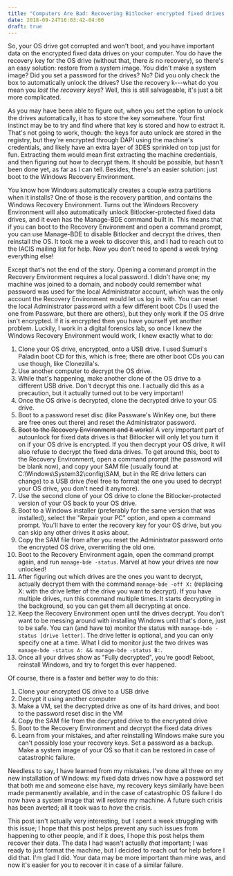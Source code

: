 ```yaml
---
title: "Computers Are Bad: Recovering Bitlocker encrypted fixed drives with only the OS drive's recovery key when the system won't boot"
date: 2018-09-24T16:03:42-04:00
draft: true
---
```


So, your OS drive got corrupted and won't boot, and you have important data on
the encrypted fixed data drives on your computer. You do have the recovery key
for the OS drive (without that, there *is* no recovery), so there's an easy
solution: restore from a system image. You didn't make a system image? Did you
set a password for the drives? No? Did you only check the box to automatically
unlock the drives? Use the recovery k---what do you mean you *lost the recovery
keys*? Well, this is still salvageable, it's just a bit more complicated.

As you may have been able to figure out, when you set the option to unlock the
drives automatically, it has to store the key somewhere. Your first instinct may
be to try and find where that key is stored and how to extract it. That's not
going to work, though: the keys for auto unlock are stored in the registry, but
they're encrypted through DAPI using the machine's credentials, and likely have
an extra layer of 3DES sprinkled on top just for fun. Extracting them would mean
first extracting the machine credentials, and then figuring out how to decrypt
them. It should be possible, but hasn't been done yet, as far as I can tell.
Besides, there's an easier solution: just boot to the Windows Recovery
Environment.

You know how Windows automatically creates a couple extra partitions when it
installs? One of those is the recovery partition, and contains the Windows
Recovery Environment. Turns out the Windows Recovery Environment will also
automatically unlock Bitlocker-protected fixed data drives, and it even has the
Manage-BDE command built in. This means that if you can boot to the Recovery
Environment and open a command prompt, you can use Manage-BDE to disable
Bitlocker and decrypt the drives, then reinstall the OS. It took me a week to
discover this, and I had to reach out to the IACIS mailing list for help. Now
you don't need to spend a week trying everything else!

Except that's not the end of the story. Opening a command prompt in the Recovery
Environment requires a local password. I didn't have one; my machine was joined
to a domain, and nobody could remember what password was used for the local
Administrator account, which was the only account the Recovery Environment would
let us log in with. You can reset the local Administrator password with a few
different boot CDs (I used the one from Passware, but there are others), but
they only work if the OS drive isn't encrypted. If it is encrypted then you have
yourself yet another problem. Luckily, I work in a digital forensics lab, so
once I knew the Windows Recovery Environment would work, I knew exactly what to
do:

1. Clone your OS drive, encrypted, onto a USB drive. I used Sumuri's Paladin
   boot CD for this, which is free; there are other boot CDs you can use though,
   like Clonezilla's.
2. Use another computer to decrypt the OS drive.
3. While that's happening, make another clone of the OS drive to a different USB
   drive. Don't decrypt this one. I actually did this as a precaution, but it
   actually turned out to be very important!
4. Once the OS drive is decrypted, clone the decrypted drive to your OS drive.
5. Boot to a password reset disc (like Passware's WinKey one, but there are free
   ones out there) and reset the Administrator password.
6. ~~Boot to the Recovery Environment and it works!~~ A very important part of
   autounlock for fixed data drives is that Bitlocker will only let you turn it
   on if your OS drive is encrypted. If you then decrypt your OS drive, it will
   also refuse to decrypt the fixed data drives. To get around this, boot to the
   Recovery Environment, open a command prompt (the password will be blank now),
   and copy your SAM file (usually found at C:\Windows\System32\config\SAM, but
   in the RE drive letters can change) to a USB drive (feel free to format the
   one you used to decrypt your OS drive, you don't need it anymore).
7. Use the second clone of your OS drive to clone the Bitlocker-protected
   version of your OS back to your OS drive.
8. Boot to a Windows installer (preferably for the same version that was
   installed), select the "Repair your PC" option, and open a command prompt.
   You'll have to enter the recovery key for your OS drive, but you can skip any
   other drives it asks about.
9. Copy the SAM file from after you reset the Administrator password onto the
   encrypted OS drive, overwriting the old one.
0. Boot to the Recovery Environment again, open the command prompt again, and
   run `manage-bde -status`. Marvel at how your drives are now unlocked!
1. After figuring out which drives are the ones you want to decrypt, actually
   decrypt them with the command `manage-bde -off X:` (replacing X: with the
   drive letter of the drive you want to decrypt). If you have multiple drives,
   run this command multiple times. It starts decrypting in the background, so
   you can get them all decrypting at once.
2. Keep the Recovery Environment open until the drives decrypt. You don't want
   to be messing around with installing Windows until that's done, just to be
   safe. You can (and have to) monitor the status with
   `manage-bde -status [drive letter]`. The drive letter is optional, and you
   can only specify one at a time. What I did to monitor just the two drives was
   `manage-bde -status A: && manage-bde -status B:`.
3. Once all your drives show as "Fully decrypted", you're good! Reboot,
   reinstall Windows, and try to forget this ever happened.

Of course, there is a faster and better way to do this:

1. Clone your encrypted OS drive to a USB drive
2. Decrypt it using another computer
3. Make a VM, set the decrypted drive as one of its hard drives, and boot to the
   password reset disc in the VM
4. Copy the SAM file from the decrypted drive to the encrypted drive
5. Boot to the Recovery Environment and decrypt the fixed data drives
6. Learn from your mistakes, and after reinstalling Windows make sure you can't
   possibly lose your recovery keys. Set a password as a backup. Make a system
   image of your OS so that it can be restored in case of catastrophic failure.

Needless to say, I have learned from my mistakes. I've done all three on my new
installation of Windows: my fixed data drives now have a password set that both
me and someone else have, my recovery keys similarly have been made permanently
available, and in the case of catastrophic OS failure I do now have a system
image that will restore my machine. A future such crisis has been averted; all
it took was to *have* the crisis.

This post isn't actually very interesting, but I spent a week struggling with
this issue; I hope that this post helps prevent any such issues from happening
to other people, and if it does, I hope this post helps them recover their data.
The data I had wasn't actually *that* important; I was ready to just format the
machine, but I decided to reach out for help before I did that. I'm glad I did.
Your data may be more important than mine was, and now it's easier for you to
recover it in case of a similar failure.
